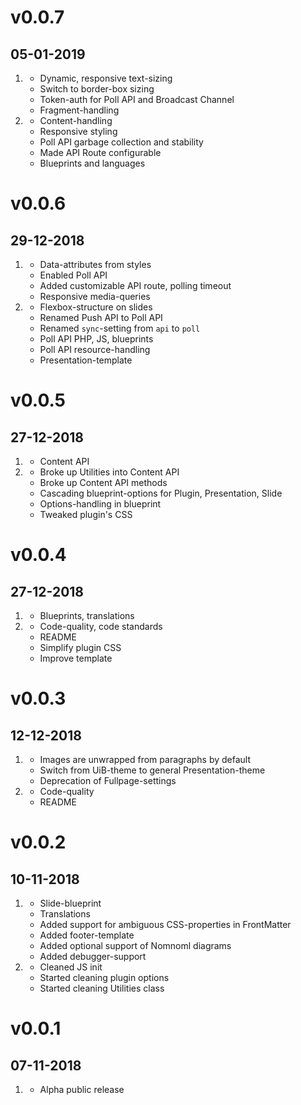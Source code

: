 # v0.0.7
## 05-01-2019

1. [](#new)
    * Dynamic, responsive text-sizing
    * Switch to border-box sizing
    * Token-auth for Poll API and Broadcast Channel
    * Fragment-handling
2. [](#improved)
    * Content-handling
    * Responsive styling
    * Poll API garbage collection and stability
    * Made API Route configurable
    * Blueprints and languages

# v0.0.6
## 29-12-2018

1. [](#new)
    * Data-attributes from styles
    * Enabled Poll API
    * Added customizable API route, polling timeout
    * Responsive media-queries
2. [](#improved)
    * Flexbox-structure on slides
    * Renamed Push API to Poll API
    * Renamed `sync`-setting from `api` to `poll`
    * Poll API PHP, JS, blueprints
    * Poll API resource-handling
    * Presentation-template

# v0.0.5
## 27-12-2018

1. [](#new)
    * Content API
2. [](#improved)
    * Broke up Utilities into Content API
    * Broke up Content API methods
    * Cascading blueprint-options for Plugin, Presentation, Slide
    * Options-handling in blueprint
    * Tweaked plugin's CSS

# v0.0.4
## 27-12-2018

1. [](#new)
    * Blueprints, translations
2. [](#improved)
    * Code-quality, code standards
    * README
    * Simplify plugin CSS
    * Improve template

# v0.0.3
## 12-12-2018

1. [](#new)
    * Images are unwrapped from paragraphs by default
    * Switch from UiB-theme to general Presentation-theme
    * Deprecation of Fullpage-settings
2. [](#improved)
    * Code-quality
    * README

# v0.0.2
## 10-11-2018

1. [](#new)
    * Slide-blueprint
    * Translations
    * Added support for ambiguous CSS-properties in FrontMatter
    * Added footer-template
    * Added optional support of Nomnoml diagrams
    * Added debugger-support
2. [](#improved)
    * Cleaned JS init
    * Started cleaning plugin options
    * Started cleaning Utilities class

# v0.0.1
## 07-11-2018

1. [](#new)
    * Alpha public release